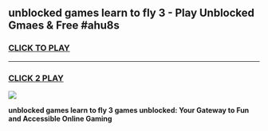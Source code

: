 
## unblocked games learn to fly 3 - Play Unblocked Gmaes & Free #ahu8s
<h3>
<a href="https://news.freeplayer.one?title=unblocked_games_learn_to_fly_3&ref=03M">CLICK TO PLAY</a></h3>
<hr>

<h3>
<a href="https://news.freeplayer.one?title=unblocked_games_learn_to_fly_3&ref=03M">CLICK 2 PLAY</a>
  
</h3>

<a href="https://news.freeplayer.one?title=unblocked_games_learn_to_fly_3&ref=03M"><img src="https://clearcache.store/games.png"></a>


**unblocked games learn to fly 3 games unblocked: Your Gateway to Fun and Accessible Online Gaming**
